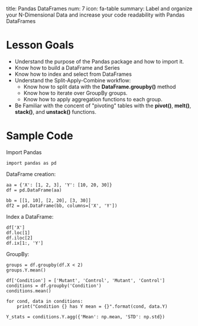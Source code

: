 title: Pandas DataFrames
num: 7
icon: fa-table
summary: Label and organize your N-Dimensional Data and increase your code readability with Pandas DataFrames

# Lesson Goals

  - Understand the purpose of the Pandas package and how to import it.
  - Know how to build a DataFrame and Series
  - Know how to index and select from DataFrames
  - Understand the Split-Apply-Combine workflow:
      - Know how to split data with the **DataFrame.groupby()** method
      - Know how to iterate over GroupBy groups.
      - Know how to apply aggregation functions to each group.
  - Be Familiar with the concent of "pivoting" tables with the **pivot()**, **melt()**, **stack()**, and **unstack()** functions.

# Sample Code

Import Pandas

    import pandas as pd

DataFrame creation:

    aa = {'X': [1, 2, 3], 'Y': [10, 20, 30]}
    df = pd.DataFrame(aa)

    bb = [[1, 10], [2, 20], [3, 30]]
    df2 = pd.DataFrame(bb, columns=['X', 'Y'])

Index a DataFrame:

    df['X']
    df.loc[1]
    df.iloc[2]
    df.ix[1:, 'Y']

GroupBy:

    groups = df.groupby(df.X < 2)
    groups.Y.mean()

    df['Condition'] = ['Mutant', 'Control', 'Mutant', 'Control']
    conditions = df.groupby('Condition')
    conditions.mean()

    for cond, data in conditions:
        print("Condition {} has Y mean = {}".format(cond, data.Y)

    Y_stats = conditions.Y.agg({'Mean': np.mean, 'STD': np.std})

